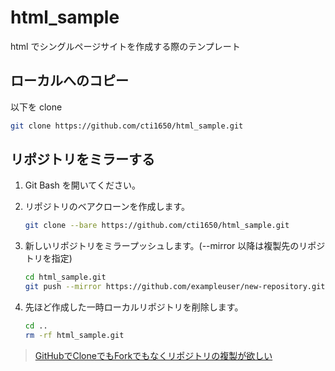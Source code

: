 # html_sample

html でシングルページサイトを作成する際のテンプレート

## ローカルへのコピー

以下を clone  
```bash
git clone https://github.com/cti1650/html_sample.git
```

## リポジトリをミラーする

1. Git Bash を開いてください。

2. リポジトリのベアクローンを作成します。   
   ```bash
   git clone --bare https://github.com/cti1650/html_sample.git
   ```

3. 新しいリポジトリをミラープッシュします。(--mirror 以降は複製先のリポジトリを指定)  
   ```bash
   cd html_sample.git
   git push --mirror https://github.com/exampleuser/new-repository.git
   ```

4. 先ほど作成した一時ローカルリポジトリを削除します。  
   ```bash
   cd ..
   rm -rf html_sample.git
   ```

> [GitHubでCloneでもForkでもなくリポジトリの複製が欲しい](https://qiita.com/taquaki-satwo/items/f8482c45dc91b6df9d34)
